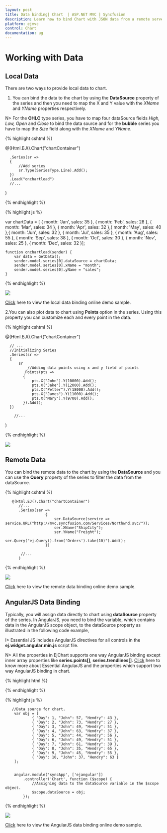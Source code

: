 ```yaml
---
layout: post
title: Data binding| Chart  | ASP.NET MVC | Syncfusion
description: Learn how to bind Chart with JSON data from a remote server or locally in client browser.
platform: ejmvc
control: Chart
documentation: ug
---
```


# Working with Data

## Local Data

There are two ways to provide local data to chart.

1. You can bind the data to the chart by using the **DataSource** property of the series and then you need to map the X and Y value with the *XName* and *YName* properties respectively.

N> For the **OHLC** type series, you have to map four dataSource fields *High, Low, Open* and *Close* to bind the data source and for the **bubble** series you have to map the *Size* field along with the *XName* and *YName*. 


{% highlight cshtml %}

   
  @(Html.EJ().Chart("chartContainer")      
     
      .Series(sr =>
      {
          //Add series
          sr.Type(SeriesType.Line).Add();
      })
      .Load("onchartload")
      //...
 )
 
{% endhighlight %}


{% highlight js %}

var chartData = [
          { month: 'Jan', sales: 35 }, { month: 'Feb', sales: 28 },  { month: 'Mar', sales: 34 },
          { month: 'Apr', sales: 32 },{ month: 'May', sales: 40 },{ month: 'Jun', sales: 32 },
          { month: 'Jul', sales: 35 },  { month: 'Aug', sales: 55 }, { month: 'Sep', sales: 38 },
          { month: 'Oct', sales: 30 }, { month: 'Nov', sales: 25 }, { month: 'Dec', sales: 32 }];
          
    function onchartload(sender) {
        var data = GetData();
        sender.model.series[0].dataSource = chartData;
        sender.model.series[0].xName = "month";
        sender.model.series[0].yName = "sales";
    }
   
{% endhighlight %}

![](Working-with-Data_images/Working-with-Data_img1.png)

[Click](http://mvc.syncfusion.com/demos/web/chart/localdata) here to view the local data binding online demo sample.


2.You can also plot data to chart using **Points** option in the series. Using this property you can customize each and every point in the data.

{% highlight cshtml %}

@(Html.EJ().Chart("chartContainer")

      // ...
      //Initializing Series
      .Series(sr =>
      {
          sr
              //Adding data points using x and y field of points
            .Points(pts =>
            {
                pts.X("John").Y(10000).Add();
                pts.X("Jake").Y(12000).Add();
                pts.X("Petter").Y(18000).Add();
                pts.X("James").Y(11000).Add();
                pts.X("Mary").Y(9700).Add();
            }).Add();
      })
        
        //...
 )


{% endhighlight %}

![](Working-with-Data_images/Working-with-Data_img2.png)

## Remote Data

You can bind the remote data to the chart by using the **DataSource** and you can use the **Query** property of the series to filter the data from the dataSource.


{% highlight cshtml %}

       @(Html.EJ().Chart("chartContainer")
          //...
          .Series(ser =>
                      {
                          ser.DataSource(service => service.URL("http://mvc.syncfusion.com/Services/Northwnd.svc/"));
                          ser.XName("ShipCity");
                          ser.YName("Freight");
                          ser.Query("ej.Query().from('Orders').take(10)").Add();
                      })

           //...
          )

{% endhighlight %}

![](Working-with-Data_images/Working-with-Data_img3.png)

[Click](http://mvc.syncfusion.com/demos/web/chart/remotedata) here to view the remote data binding online demo sample.	


## AngularJS Data Binding

Typically, you will assign data directly to chart using **dataSource** property of the series. In AngularJS, you need to bind the variable, which contains data in the AngularJS scope object, to the dataSource property as illustrated in the following code example,


I> Essential JS includes AngularJS directives for all controls in the **ej.widget.angular.min.js** script file. 

N> All the properties in EjChart supports one way AngularJS binding except inner array properties like **series.points[]**, **series.trendlines[]**. [Click](http://help.syncfusion.com/js/angularjs) here to know more about Essential AngularJS and the properties which support two way AngularJS binding in chart.  

{% highlight html %}

<html ng-app="syncApp">
<head>
    <script type="text/javascript" src="http://cdn.syncfusion.com/js/assets/external/jquery-2.1.4.min.js"></script>
    <script src="http://cdn.syncfusion.com/js/assets/external/angular.min.js"></script>
    <script src="https://cdn.syncfusion.com/13.3.0.7/js/web/ej.web.all.min.js"></script>
	<script src="https://cdn.syncfusion.com/13.2.0.29/js/common/ej.widget.angular.min.js"></script>
</head>
<body ng-controller="Chart">    
  <div id="chartContainer" style="width:100%" ej-chart
               e-size-width="800px" e-size-height="600px" 
                             e-title-text="AngularJS Support" >				           
    <e-series>              
      <e-series e-name="John" e-dataSource=dataSource e-xName="Day" e-yName="John">					 
	  </e-series>
    <e-series e-name="Hendry"  e-dataSource=dataSource e-xName="Day" e-yName="Hendry">					   
	  </e-series>
    </e-series>
 </div>            
</body>
</html>

{% endhighlight %}


{% highlight js %}

       //Data source for chart.
        var obj = [
                { "Day": 1, "John": 57, "Hendry": 43 },
                { "Day": 2, "John": 73, "Hendry": 27 },
                { "Day": 3, "John": 49, "Hendry": 51 },
                { "Day": 4, "John": 63, "Hendry": 37 },
                { "Day": 5, "John": 44, "Hendry": 56 },
                { "Day": 6, "John": 49, "Hendry": 51 },
                { "Day": 7, "John": 61, "Hendry": 39 },
                { "Day": 8, "John": 35, "Hendry": 65 },
                { "Day": 9, "John": 45, "Hendry": 55 },
                { "Day": 10, "John": 37, "Hendry": 63 }
        ];
        
        
        angular.module('syncApp', ['ejangular'])
            .controller('Chart', function ($scope) {
                //Assigning data to the dataSource variable in the $scope object.
                $scope.dataSource = obj;
            });

{% endhighlight %}


![](/js/Chart/Working-with-Data_images/Working-with-Data_img4.png)

[Click](http://ngjq.syncfusion.com/#/chart/line) here to view the AngularJS data binding online demo sample.	